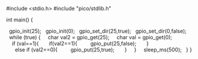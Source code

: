 #include <stdio.h> 
 #include "pico/stdlib.h" 
  
 int main() { 
  
   gpio_init(25); 
   gpio_init(0); 
   gpio_set_dir(25,true); 
   gpio_set_dir(0,false); 
    
   while (true) { 
     char val2 = gpio_get(25); 
     char val = gpio_get(0); 
      
     if (val==1){ 
       if(val2==1){ 
         gpio_put(25,false); 
       }  
       else if (val2==0){ 
         gpio_put(25,true); 
       } 
     } 
     sleep_ms(500); 
   } 
 }

